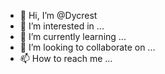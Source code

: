 - 👋 Hi, I’m @Dycrest
- 👀 I’m interested in ...
- 🌱 I’m currently learning ...
- 💞️ I’m looking to collaborate on ...
- 📫 How to reach me ...

<!---
Dycrest/Dycrest is a ✨ special ✨ repository because its `README.md` (this file) appears on your GitHub profile.
You can click the Preview link to take a look at your changes.
--->
